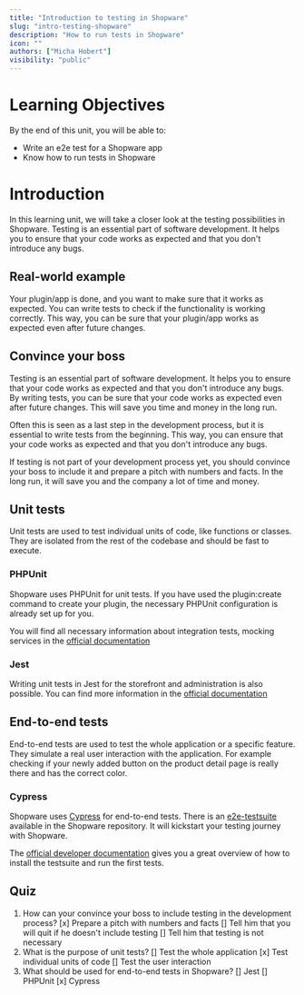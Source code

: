```yaml
---
title: "Introduction to testing in Shopware"
slug: "intro-testing-shopware"
description: "How to run tests in Shopware"
icon: ""
authors: ["Micha Hobert"]
visibility: "public"
---
```



# Learning Objectives

By the end of this unit, you will be able to:

- Write an e2e test for a Shopware app
- Know how to run tests in Shopware

# Introduction

In this learning unit, we will take a closer look at the testing possibilities in Shopware. Testing is an essential part of software development. It helps you to ensure that your code works as expected and that you don't introduce any bugs.

## Real-world example

Your plugin/app is done, and you want to make sure that it works as expected. You can write tests to check if the functionality is working correctly. This way, you can be sure that your plugin/app works as expected even after future changes.


## Convince your boss

Testing is an essential part of software development. It helps you to ensure that your code works as expected and that you don't introduce any bugs. By writing tests, you can be sure that your code works as expected even after future changes. This will save you time and money in the long run.

Often this is seen as a last step in the development process, but it is essential to write tests from the beginning. This way, you can ensure that your code works as expected and that you don't introduce any bugs.

If testing is not part of your development process yet, you should convince your boss to include it and prepare a pitch with numbers and facts. In the long run, it will save you and the company a lot of time and money.



## Unit tests

Unit tests are used to test individual units of code, like functions or classes. They are isolated from the rest of the codebase and should be fast to execute.

### PHPUnit

Shopware uses PHPUnit for unit tests. If you have used the plugin:create command to create your plugin, the necessary PHPUnit configuration is already set up for you.

You will find all necessary information about integration tests, mocking services in the [official documentation](https://developer.shopware.com/docs/guides/plugins/plugins/testing/php-unit.html) 

### Jest

Writing unit tests in Jest for the storefront and administration is also possible. You can find more information in the [official documentation](https://developer.shopware.com/docs/guides/plugins/plugins/testing/jest.html)

## End-to-end tests

End-to-end tests are used to test the whole application or a specific feature. They simulate a real user interaction with the application. For example checking if your newly added button on the product detail page is really there and has the correct color.

### Cypress

Shopware uses [Cypress](https://www.cypress.io/) for end-to-end tests. There is an [e2e-testsuite](https://github.com/shopware/e2e-testsuite-platform) available in the Shopware repository. It will kickstart your testing journey with Shopware. 

The [official developer documentation](https://developer.shopware.com/docs/guides/plugins/plugins/testing/end-to-end-testing.html) gives you a great overview of how to install the testsuite and run the first tests.


## Quiz

1. How can your convince your boss to include testing in the development process?
  [x] Prepare a pitch with numbers and facts
  [] Tell him that you will quit if he doesn't include testing
  [] Tell him that testing is not necessary
2. What is the purpose of unit tests?
  [] Test the whole application
  [x] Test individual units of code
  [] Test the user interaction
3. What should be used for end-to-end tests in Shopware?
  [] Jest
  [] PHPUnit
  [x] Cypress